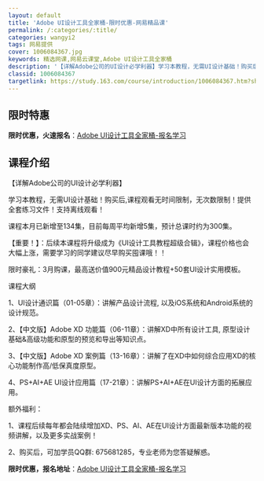 ```yaml
---
layout: default
title: 'Adobe UI设计工具全家桶-限时优惠-网易精品课'
permalink: /:categories/:title/
categories: wangyi2
tags: 网易提供
cover: 1006084367.jpg
keywords: 精选网课,网易云课堂,Adobe UI设计工具全家桶
description: '【详解Adobe公司的UI设计必学利器】学习本教程，无需UI设计基础！购买后,课程观看无时间限制，无次数限制！提供全套练'
classid: 1006084367
targetlink: https://study.163.com/course/introduction/1006084367.htm?share=1&shareId=1025206652&utm_campaign=share&utm_medium=iphoneShare&utm_source=&utm_u=1025206652
---
```


## 限时特惠

**限时优惠，火速报名**：[Adobe UI设计工具全家桶-报名学习](https://study.163.com/course/introduction/1006084367.htm?share=1&shareId=1025206652&utm_campaign=share&utm_medium=iphoneShare&utm_source=&utm_u=1025206652)

## 课程介绍

【详解Adobe公司的UI设计必学利器】



学习本教程，无需UI设计基础！购买后,课程观看无时间限制，无次数限制！提供全套练习文件！支持离线观看！



课程本月已新增至134集，目前每周平均新增5集，预计总课时约为300集。



【重要！】：后续本课程将升级成为《UI设计工具教程超级合辑》，课程价格也会大幅上涨，需要学习的同学建议尽早购买囤课哦！！



限时豪礼：3月购课，最高送价值900元精品设计教程+50套UI设计实用模板。



课程大纲

1、UI设计通识篇（01-05章）：讲解产品设计流程, 以及iOS系统和Android系统的设计规范。

2、【中文版】Adobe XD 功能篇（06-11章）：讲解XD中所有设计工具, 原型设计基础&高级功能和原型的预览和导出等知识点。

3、【中文版】Adobe XD 案例篇（13-16章）：讲解了在XD中如何综合应用XD的核心功能制作高/低保真度原型。

4、PS+AI+AE UI设计应用篇（17-21章）：讲解PS+AI+AE在UI设计方面的拓展应用。



额外福利：

1、课程后续每年都会陆续增加XD、PS、AI、AE在UI设计方面最新版本功能的视频讲解，以及更多实战案例！

2、购买后，可加学员QQ群: 675681285，专业老师为您答疑解惑。

**限时优惠，报名地址**：[Adobe UI设计工具全家桶-报名学习](https://study.163.com/course/introduction/1006084367.htm?share=1&shareId=1025206652&utm_campaign=share&utm_medium=iphoneShare&utm_source=&utm_u=1025206652)

